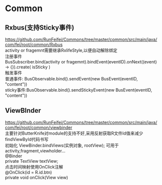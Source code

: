 Common
==  
Rxbus(支持Sticky事件)  
----  
https://github.com/RunFeifei/Commons/tree/master/common/src/main/java/com/fei/root/common/Rxbus  
activity or fragemnt需要继承RxlifeStyle,以便自动解除绑定  
注册事件  
BusSubscriber.bind(activity or fragemnt).bindEvent(eventID).onNext((event) -> {}).create( isSticky )  
触发事件  
普通事件:  BusObservable.bind().sendEvent(new BusEvent(eventID, "content"))  
sticky事件:BusObservable.bind().sendStickyEvent(new BusEvent(eventID, "content"))  

ViewBInder  
----  
https://github.com/RunFeifei/Commons/tree/master/common/src/main/java/com/fei/root/common/viewbinder  
主要针对ButterKnife对module的支持不好,采用反射获取R文件Id值来减少findViewById代码书写  
初始化 ViewBinder.bindViews(实例对象, rootView); 可用于activity,fragment,viewholder...  
@Binder  
private TextView textView;  
点击时间映射使用OnClick注解  
@OnClick(id = R.id.btn)  
private void onClick(View view)
